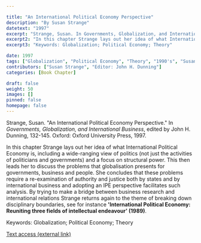 ```yaml
---

title: "An International Political Economy Perspective"
description: "By Susan Strange"
datetext: "1997"
excerpt: "Strange, Susan. In Governments, Globalization, and International Business, edited by John H. Dunning, 132-145. Oxford: Oxford University Press, 1997."
excerpt2: "In this chapter Strange lays out her idea of what International Political Economy is, including a wide-ranging view of politics (not just the activities of politicians and governments) and a focus on structural power. This then leads her to discuss the problems that globalisation presents for governments, business and people. She concludes that these problems require a re-examination of authority and justice both by states and by international business and adopting an IPE perspective facilitates such analysis. By trying to make a bridge between business research and international relations Strange returns again to the theme of breaking down disciplinary boundaries, see for instance 'International Political Economy: Reuniting three fields of intellectual endeavour' (1989)."
excerpt3: "Keywords: Globalization; Political Economy; Theory"

date: 1997
tags: ["Globalization", "Political Economy", "Theory", "1990's", "Susan Strange"]
contributors: ["Susan Strange", "Editor: John H. Dunning"]
categories: [Book Chapter]

draft: false
weight: 50
images: []
pinned: false
homepage: false
---
```


Strange, Susan. "An International Political Economy Perspective." In *Governments, Globalization, and International Business*, edited by John H. Dunning, 132-145. Oxford: Oxford University Press, 1997.

In this chapter Strange lays out her idea of what International Political Economy is, including a wide-ranging view of politics (not just the activities of politicians and governments) and a focus on structural power. This then leads her to discuss the problems that globalisation presents for governments, business and people. She concludes that these problems require a re-examination of authority and justice both by states and by international business and adopting an IPE perspective facilitates such analysis. By trying to make a bridge between business research and international relations Strange returns again to the theme of breaking down disciplinary boundaries, see for instance **'International Political Economy: Reuniting three fields of intellectual endeavour' (1989)**.

Keywords: Globalization; Political Economy; Theory

[Text access (external link)](https://www.worldcat.org/title/966123452)
